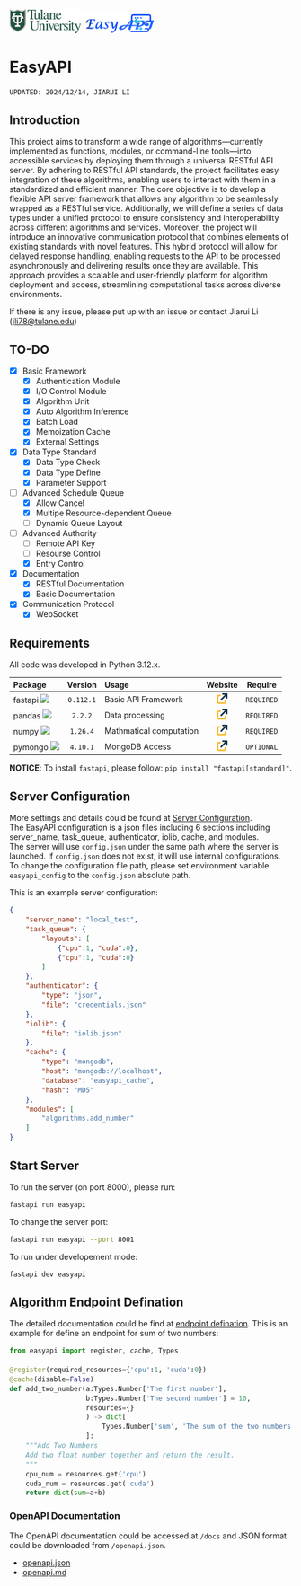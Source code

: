 <img src="images/tulane_long.png" width="128px">
<img src="images/icon_long.png" width="128px"> 

# EasyAPI
`UPDATED: 2024/12/14, JIARUI LI`

## Introduction
This project aims to transform a wide range of algorithms—currently implemented as functions, modules, or command-line tools—into accessible services by deploying them through a universal RESTful API server. By adhering to RESTful API standards, the project facilitates easy integration of these algorithms, enabling users to interact with them in a standardized and efficient manner.
The core objective is to develop a flexible API server framework that allows any algorithm to be seamlessly wrapped as a RESTful service. Additionally, we will define a series of data types under a unified protocol to ensure consistency and interoperability across different algorithms and services.
Moreover, the project will introduce an innovative communication protocol that combines elements of existing standards with novel features. This hybrid protocol will allow for delayed response handling, enabling requests to the API to be processed asynchronously and delivering results once they are available.
This approach provides a scalable and user-friendly platform for algorithm deployment and access, streamlining computational tasks across diverse environments.

If there is any issue, please put up with an issue or contact Jiarui Li (jli78@tulane.edu)

## TO-DO
- [x] Basic Framework
  - [x] Authentication Module
  - [x] I/O Control Module
  - [x] Algorithm Unit
  - [x] Auto Algorithm Inference
  - [x] Batch Load
  - [x] Memoization Cache
  - [x] External Settings
- [x] Data Type Standard
  - [x] Data Type Check
  - [x] Data Type Define
  - [x] Parameter Support
- [ ] Advanced Schedule Queue
  - [x] Allow Cancel
  - [x] Multipe Resource-dependent Queue
  - [ ] Dynamic Queue Layout
- [ ] Advanced Authority
  - [ ] Remote API Key
  - [ ] Resourse Control
  - [x] Entry Control
- [x] Documentation
  - [x] RESTful Documentation
  - [x] Basic Documentation
- [x] Communication Protocol
  - [x] WebSocket

## Requirements
All code was developed in Python 3.12.x.

|Package|Version|Usage|Website|Require|
|:------|:-----:|:----|:-----:|:-----:|
|fastapi <img src="https://fastapi.tiangolo.com/img/logo-margin/logo-teal.png" width="64pt">|`0.112.1`|Basic API Framework|[<img src="/images/icons/link.png" width="20pt">](https://fastapi.tiangolo.com/)|`REQUIRED`|
|pandas <img src="https://pandas.pydata.org/docs/_static/pandas.svg" width="52pt">|`2.2.2`|Data processing|[<img src="/images/icons/link.png" width="20pt">](https://pandas.pydata.org/)|`REQUIRED`|
|numpy <img src="https://numpy.org/images/logo.svg" width="16pt">|`1.26.4`|Mathmatical computation|[<img src="/images/icons/link.png" width="20pt">](https://numpy.org/)|`REQUIRED`|
|pymongo <img src="https://webimages.mongodb.com/_com_assets/cms/kuyjf3vea2hg34taa-horizontal_default_slate_blue.svg?auto=format%252Ccompress" width="64pt">|`4.10.1`|MongoDB Access|[<img src="/images/icons/link.png" width="20pt">](https://www.mongodb.com/zh-cn/docs/languages/python/pymongo-driver/current/)|`OPTIONAL`|

**NOTICE**: To install `fastapi`, please follow: `pip install "fastapi[standard]"`.

## Server Configuration
More settings and details could be found at [Server Configuration](/docs/config_guide.md).  
The EasyAPI configuration is a json files including 6 sections including server_name, task_queue, authenticator, iolib, cache, and modules.  
The server will use `config.json` under the same path where the server is launched. If `config.json` does not exist, it will use internal configurations.  
To change the configuration file path, please set environment variable `easyapi_config` to the `config.json` absolute path.

This is an example server configuration:
```json
{
    "server_name": "local_test",
    "task_queue": {
        "layouts": [
            {"cpu":1, "cuda":0},
            {"cpu":1, "cuda":0}
        ]
    },
    "authenticator": {
        "type": "json",
        "file": "credentials.json"
    },
    "iolib": {
        "file": "iolib.json"
    },
    "cache": {
        "type": "mongodb",
        "host": "mongodb://localhost",
        "database": "easyapi_cache",
        "hash": "MD5"
    },
    "modules": [
        "algorithms.add_number"
    ]
}
```

## Start Server
To run the server (on port 8000), please run:
```bash
fastapi run easyapi
```
To change the server port:
```bash
fastapi run easyapi --port 8001
```
To run under developement mode:
```bash
fastapi dev easyapi
```

## Algorithm Endpoint Defination
The detailed documentation could be find at [endpoint defination](/docs/algorithm.md).
This is an example for define an endpoint for sum of two numbers:
```python
from easyapi import register, cache, Types

@register(required_resources={'cpu':1, 'cuda':0})
@cache(disable=False)
def add_two_number(a:Types.Number['The first number'],
                   b:Types.Number['The second number'] = 10,
                   resources={}
                   ) -> dict[
                       Types.Number['sum', 'The sum of the two numbers']
                   ]:
    """Add Two Numbers
    Add two float number together and return the result.
    """
    cpu_num = resources.get('cpu')
    cuda_num = resources.get('cuda')
    return dict(sum=a+b)
```

### OpenAPI Documentation
The OpenAPI documentation could be accessed at `/docs` and JSON format could be downloaded from `/openapi.json`.

- [openapi.json](/docs/openapi.json)
- [openapi.md](/docs/openapi.md)
